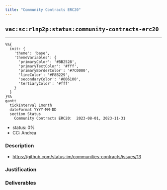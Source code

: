 ```yaml
---
title: "Community Contracts ERC20"
---
```

## `vac:sc:rlnp2p:status:community-contracts-erc20`
---

```mermaid
%%{ 
  init: { 
    'theme': 'base', 
    'themeVariables': { 
      'primaryColor': '#BB2528', 
      'primaryTextColor': '#fff', 
      'primaryBorderColor': '#7C0000', 
      'lineColor': '#F8B229', 
      'secondaryColor': '#006100', 
      'tertiaryColor': '#fff' 
    } 
  } 
}%%
gantt
  tickInterval 1month
  dateFormat YYYY-MM-DD
  section Status
    Community Contracts ERC20:  2023-08-01, 2023-11-31
```

- status: 0%
- CC: Andrea

### Description

* https://github.com/status-im/communities-contracts/issues/13

### Justification


### Deliverables



